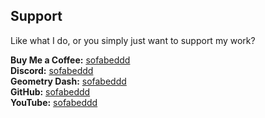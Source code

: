 ## Support
Like what I do, or you simply just want to support my work?

**Buy Me a Coffee:** [sofabeddd](https://www.buymeacoffee.com/sofabeddd)  
**Discord:** [sofabeddd](https://discordapp.com/users/560247410522324993)  
**Geometry Dash:** [sofabeddd](user:7976112)  
**GitHub:** [sofabeddd](https://github.com/sofabeddd)  
**YouTube:** [sofabeddd](https://www.youtube.com/@sofabeddd?sub_confirmation=1)